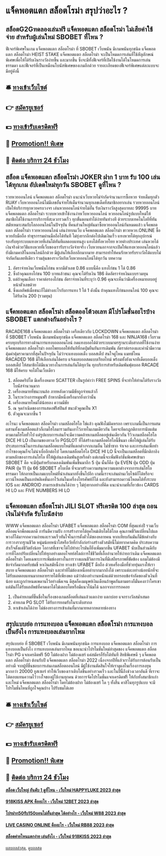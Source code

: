 # แจ็คพอตแตก สล็อตโรม่า สรุปว่าอะไร ?
## สล็อตG2Gทดลองเล่นฟรี แจ็คพอตแตก สล็อตโรม่า ไม่เสียค่าใช้จ่าย สำหรับผู้เล่นใหม่ SBOBET ที่ไหน ?
ฟีเจอร์พิเศษในเกม แจ็คพอตแตก สล็อตโรม่า ที่ SBOBET เว็บพนัน มีเกมพนันทุกชนิด แจ็คพอตแตก สล็อตโรม่า HEIST STAKE แจ็คพอตแตก สล็อตโรม่า จะเป็นโหมดการเล่นที่ใช้สัญลักษณ์พิเศษเพื่อให้ได้รับเงินรางวัลง่ายขึ้น และมากขึ้น ซึ่งจะมีทั้งฟีเจอร์ที่เปิดใช้งานได้ในโหมดการเล่นธรรมดา และฟีเจอร์ที่เป็นเหมือนโบนัสพิเศษของเกมอีกด้วย รายละเอียดของฟีเจอร์พิเศษแต่ละแบบจะมีอยู่ดังนี้

## 🛎 [ทางเข้าเว็บไซต์](https://bit.ly/3SdLNi2)
## 👉 [สมัครยูเซอร์](https://bit.ly/3SdLNi2)
## 💵 [ทางเข้ารับเครดิตฟรี](https://bit.ly/3dyRKHj)
## 👑 [Promotion!! พิเศษ](https://bit.ly/3dyRKHj)
## 📱 [ติดต่อ บริการ 24 ชัวโมง](https://bit.ly/3dyRKHj)

## สล็อต แจ็คพอตแตก สล็อตโรม่า JOKER ฝาก 1 บาท รับ 100 เล่นได้ทุกเกม อัปเดตใหม่ทุกวัน SBOBET ดูที่ไหน ?
รวยหวยออนไลน์ แจ็คพอตแตก สล็อตโรม่า แนะนำเว็บหวยไม่จำกัดจำนวนการซื้อหวย จ่ายเต็มทุกตัว RUAY เว็บหวยออนไลน์ไม่มีเลขอั้นจ่ายให้เต็มจำนวนทุกเลขเด็ดที่สมาชิกอยากเล่น รวยหวยออนไลน์ เปิดให้บริการทุกหวยครบวงจร เล่นหวยออนไลน์จ่ายไม่อั้น รับเงินรางวัลสูงสุดบาทละ 99995 บาท แจ็คพอตแตก สล็อตโรม่า ระบบหวยเข้าใช้งานง่ายเว็บหวยออนไลน์ หวยออนไลน์รูปแบบใหม่ให้สมาชิกได้ใช้งานการบริการที่สะดวกรวดเร็ว ทุกขั้นตอนทำได้ง่ายทันท่วงที ด้วยระบบเทคโนโลยีที่ทันสมัยเหมาะสมกับโลกออนไลน์ในปัจจุบัน ที่คนส่วนใหญ่หันมาซื้อหวยออนไลน์กันหมดแล้ว แจ็คพอตแตก สล็อตโรม่า รวยหวยออนไลน์ เล่นง่ายบนเว็บ แจ็คพอตแตก สล็อตโรม่า ขาวยหวย.ONLINE ซื้อหวยกับมือถือ ทำธุรกรรมผ่านมือถือได้ทันที ไม่ยุ่งยากอีกต่อไปเติมเงินเร็ว แทงหวยได้ทุกอุปกรณ์ รองรับทุกระบบแทงหวยที่เล่นได้ทันทีผลตอบแทนสูง แทงได้ทั้งหวยไทย หวยต่างประเทศ เล่นหวยได้เงินจริงด้วยวิธีแทงหวยที่เว็บของเรารับรางวัลจ่ายจริง เว็บหวยนอกจากจะเปิดให้แทงหวยออนไลน์แล้ว ยังมีเกมคาสิโนออนไลน์อีกด้วย มีผู้เล่นให้เลือกอีกมากมาย สามารถทำให้คนรักหวยรับรางวัลได้แบบไม่จำกัดกันเลยทีเดียว ร่วมลุ้นของรางวัลกับเว็บหวยออนไลน์ได้ทุกวัน
บทความ
1. อัตราจ่ายเงินเว็บพนันไก่ชน หากมีตัวเลข 0.86 แบบนี้คือ แทงไก่ชน 1 ได้ 0.86
2. ซึ่งถ้าคุณแทงไก่ชน 100 บาทแล้วชนะ คุณจะได้รับเงิน 186 คิดอัตราจ่ายเงินแบบรวมทุน
3. แต่ถ้าคุณเลือก ราคาต่อรองไก่ชน อัตราจ่ายเงินที่ระบุว่า 0.96 คุณจะเห็นว่ามีเครื่องหมายลบอยู่หน้าตัวเลขด้วย
4. ซึ่งผลลัพธ์เมื่อชนะก็ไม่ต่างอะไรกับการแทง 1 ได้ 1 ดังนั้น ถ้าคุณแทงไก่ชนออนไลน์ 100 คุณจะได้รับเงิน 200 (รวมทุน)

## แจ็คพอตแตก สล็อตโรม่า สล็อตออโต้วอเลท มีโปรโมชั่นอะไรบ้าง SBOBET แตกต่างกันอย่างไร ?
RACADE168 แจ็คพอตแตก สล็อตโรม่า เครือเดียวกับ LOCKDOWN แจ็คพอตแตก สล็อตโรม่า ที่ SBOBET เว็บพนัน มีเกมพนันทุกชนิด แจ็คพอตแตก สล็อตโรม่า 168 และ NINJA168 เว็บรวมครบทุกบริการทางด้านการแทงบอลออนไลน์ กดแทงบอลได้ด้วยระบบมาตรฐานระดับสากลที่ใช้งานง่าย แจ็คพอตแตก สล็อตโรม่า ออกโพยบอลให้ทันทีที่กดปุ่มยืนยันการเดิมพัน อัตราต่อรองและค่าน้ำมีความคุ้มค่าคุ้มราคามากที่สุดในปัจจุบัน ไม่ว่าจะแทงบอลเต็ง บอลสเต็ป สนใจคู่ไหน แมทช์ไหน RACADED 168 มีให้เลือกเล่นได้ครบ แจ้งผลบอลสดแบบเรียลไทม์ พร้อมทั้งยังแจกทีเด็ดบอลเต็ง บอลสเต็ป ให้สมาชิกได้มีแนวทางในการเล่นกันได้ทุกวัน ทุกบริการสำหรับเดิมพันฟุตบอล RACADE 168 มีให้ครบ จบได้ในเว็บเดียว
1. สล็อตคริปโต มีเครื่องหมาย SCATTER เป็นรูปคำว่า FREE SPINS ที่จะทำให้ท่านได้รับรางวัลโบนัสจำนวนมาก
2. เครื่องหมายที่ชนะบนล้อ ภายหลังความมีชัยถูกจ่ายแล้วก็
3. ในระหว่างการหมุนฟรี ถ้าหากมีหนึ่งหรือมากยิ่งกว่านั้น
4. เครื่องหมายใหม่ได้น้อยลง ความมีชัย
5. ณ จุดกำเนิดของการแสดงฟรีสปินส์ ชนะตัวคูณเป็น X1
6. ตัวคูณจะมากขึ้น 1

อะไรนะ แจ็คพอตแตก สล็อตโรม่า เกมสล็อตไฮโล ใช่แล้ว คุณฟังไม่ผิดหรอก เพราะเกมนี้เป็นการผสมผสานทั้งเกมสล็อตแล้วก็เกมไฮโลมารวมกันเอาไว้ภายในเกมเดียวกัน โดยจะยึดกฎกติกาการนับแต้มตามเกมไฮโลทั่วไป แต่รูปแบบการเล่นก็จะมีความคล้ายเกมสล็อตอยู่เช่นเดียวกัน รีวิวเกมสล็อตไฮโล DICE HI LO เป็นเกมของทางเว็บ PGSLOT ที่ได้สร้างเกมสล็อตไฮโลนี้ขึ้นมา เพื่อให้ผู้เล่นได้รับประสบการณ์ในการเล่นเกมสล็อตแบบใหม่ที่แตกต่างจากเกมอื่น ไม่ซ้ำซาก จำเจอ และการเล่นเพื่อทำกำไรของคุณก็จะไม่น่าเบื่ออีกต่อไป
โดยเกมสล็อตไฮโล DICE HI LO นี้จะเป็นเกมสล็อตที่มีกติกาอิงตามหลักของการเล่นไฮโล ที่ให้ผู้เล่นลงเดิมพันสูงหรือต่ำ แต่เกมนี้จะเพิ่มฟังก์ชั่นพิเศษเข้ามา SBOBET คือ จะมีปุ่มสำหรับกดลงเดิมพันเพิ่มขึ้นมาอีก 5 ปุ่ม นั้นก็คือ ปุ่ม EVEN ปุ่ม ODD ปุ่ม PAIR ปุ่ม 11 ปุ่ม 66 SBOBET สโบเบ็ต ที่จะมาสร้างความสนุกความแตกต่างจากการเล่นไฮโลธรรมดา ให้กลายเป็นเกมแบบใหม่ที่น่าเล่นมากยิ่งขึ้นไปอีก เกมนี้เราจะเล่นผ่านเว็บไซต์ก็ได้หรือจะดาวน์โหลดเป็นแอปพลิเคชั่นเอาไว้เล่นในเครื่องโทรศัพท์ก็ได้ และยังสามารถดาวน์โหลดได้ทั้งระบบ IOS และ ANDROID สามารถเข้าเล่นได้ง่าย ๆ ไม่ยุ่งยากอย่างที่คิด
แนะนำเกมที่เกี่ยวข้อง CARDS HI LO และ FIVE NUMBERS HI LO

## แจ็คพอตแตก สล็อตโรม่า JILI SLOT ฟรีเครดิต 100 ล่าสุด ถอนเงินไม่จำกัด รับโบนัสง่าย
WWW แจ็คพอตแตก สล็อตโรม่า UFABET แจ็คพอตแตก สล็อตโรม่า COM ที่สุดแห่งปี รวมเว็บสล็อตแจ๊กพ็อตแตกดี การันตีความปัง การสร้างรายได้ยุคใหม่เติบโตได้ไกล คุณภาพชีวิตเปลี่ยนไปผลพวงก็ได้มาจากความง่ายและรวดเร็วทันใจในการตั้งตัวได้ของหลายคน หากเทียบกันมันก็มีข้อต่างกับการวางรากฐานชีวิต หนุ่มน้อยหน้าใสหรือวัยที่กำลังก่อร่างสร้างตัวสมัยนี้ไม่อยากคาดคิด ประสบความสำเร็จตั้งแต่ชีวิตยังน้อย โอกาสที่เขาจะได้ไปทำอะไรมันก็ยิ่งเพิ่มมากขึ้น UFABET นับเป็นส่วนดีกับการที่โลกปรับเปลี่ยนไปให้ทุกอย่างตอบโจทย์สไตล์การใช้ชีวิตที่เอื้ออำนวยให้ง่ายกว่าเดิม แจ็คพอตแตก สล็อตโรม่า โดยเฉพาะการเพิ่มช่องทางในการวางแผนชีวิตการเงินที่มีเสถียรภาพที่ขัดข้อง แถมไม่ต้องมีข้อจำกัดมากดทับข่มขี่ หาเงินสมัยนี้ง่าย ทางเข้า UFABET มือถือ ด้วยเครื่องมือที่ช่วยทุ่นแรงให้เราสบาย แจ็คพอตแตก สล็อตโรม่า และทำทีไม่ต้องเหนื่อยลำบากมากถึงได้ เพราะแต่ละอย่างน้อยนักที่จะได้รับผลตอบแทนมากหลายรายได้ที่เพียงพอ แม้ว่าต้องทำงานหนักแต่ด้วยกรอบข้อจำกัดของตัวเงินที่น้อย และถูกกำหนดเพดานไว้อย่างชัดเจน ดีสุดก็คงมนุษย์เงินเดือนถ้าพูดกันตามตรงก็มั่นคงกว่าใครเขา แต่มันก็ได้รับผลลัพธ์ที่คาดเดาได้ไม่เตอบโตหรือมีแนวโน้มได้ นอกจากการรอคอย
1. เป็นค่ายเกมที่ขึ้นชื่อในเรื่องของเกมสล็อตที่เล่นแล้วแตกง่าย แตกบ่อย แจกรางวัลสม่ำเสมอ
2. ค่ายเกม PG SLOT ได้รับการยอมรับในระดับสากล
3. หาเข้าเล่นได้ง่าย ไม่ช่องทางการเข้าเล่นที่มากมายหลากหลายช่องทาง

## สรุปแบบย่อ การแทงบอล แจ็คพอตแตก สล็อตโรม่า การแทงบอลเป็นยังไง การแทงบอลเล่นยากไหม
สรุปแบบย่อ ที่ SBOBET เว็บพนัน มีเกมพนันทุกชนิด การแทงบอล แจ็คพอตแตก สล็อตโรม่า การแทงบอลเป็นยังไง การแทงบอลเล่นยากไหม ขอแนะนำโปรโมชั่นใหม่ล่าสุดของ แจ็คพอตแตก สล็อตโรม่า PG แจกเครดิตฟรี 50 ไม่ต้องฝาก ไม่ต้องแชร์ แค่สมัครก็รับได้ทันที สิทธิพิเศษดี ๆ แจ็คพอตแตก สล็อตโรม่า ต้อนรับปี แจ็คพอตแตก สล็อตโรม่า 2022 เนื่องจากปีที่แล้วเราได้รับการต้อนรับเป็นอย่างดี จากผู้ที่ชื่นชอบการเล่นเกมสล็อตออนไลน์ มีผู้ใช้งานตัดสินใจให้เราดูแลในเรื่องการลงทุนมากกว่า 20000 ยูสเซอร์ ทำให้เว็บของเราเติบโตขึ้นอย่างรวดเร็ว และในปีนี้ถึงช่วงเวลาอันดี ที่เราจะได้ตอบแทนความไว้วางใจของผู้ใช้งานทุกคน ด้วยการจัดโปรโมชั่นแจกเครดิตฟรี ให้กับทั้งสมาชิกเก่าและใหม่ แจ็คพอตแตก สล็อตโรม่า โดยไม่ต้องฝาก ไม่ต้องแชร์ ใด ๆ ทั้งสิ้น คาสิโนทุกรูปแบบ จะมีโปรโมชั่นไหนที่ถูกใจคุณบ้าง ไปรับชมได้เลย

## 🛎 [ทางเข้าเว็บไซต์](https://bit.ly/3SdLNi2)
## 👉 [สมัครยูเซอร์](https://bit.ly/3SdLNi2)
## 💵 [ทางเข้ารับเครดิตฟรี](https://bit.ly/3dyRKHj)
## 👑 [Promotion!! พิเศษ](https://bit.ly/3dyRKHj)
## 📱 [ติดต่อ บริการ 24 ชัวโมง](https://bit.ly/3dyRKHj)

#### [สล็อต เว็บใหญ่ อันดับ 1 ดูที่ไหน - เว็บใหม่ HAPPYLUKE 2023 ล่าสุด](https://atom.io/themes/สล็อต%20เว็บใหญ่%20อันดับ%201%20ดูที่ไหน%20-%20เว็บใหม่%20happyluke%202023%20ล่าสุด)
#### [918KISS APK คืออะไร - เว็บใหม่ 12BET 2023 ล่าสุด](https://atom.io/themes/918kiss%20apk%20คืออะไร%20-%20เว็บใหม่%2012bet%202023%20ล่าสุด)
#### [โปรฝาก50รับ150ถอนไม่อั้นล่าสุด ได้อย่างไร - เว็บใหม่ W88 2023 ล่าสุด](https://atom.io/themes/โปรฝาก50รับ150ถอนไม่อั้นล่าสุด%20ได้อย่างไร%20-%20เว็บใหม่%20w88%202023%20ล่าสุด)
#### [LIVE CASINO ONLINE คืออะไร - เว็บใหม่ RB88 2023 ล่าสุด](https://atom.io/themes/live%20casino%20online%20คืออะไร%20-%20เว็บใหม่%20rb88%202023%20ล่าสุด)
#### [สล็อตค่ายไหนแตกง่าย เล่นยังไง - เว็บใหม่ 918KISS 2023 ล่าสุด](https://atom.io/themes/สล็อตค่ายไหนแตกง่าย%20เล่นยังไง%20-%20เว็บใหม่%20918kiss%202023%20ล่าสุด)

[ผลบอลล่าสุด](https://siamsport.tv "ผลบอลล่าสุด"), [ดูบอลสด](https://siamsport.tv/ดูบอลสด "ดูบอลสด")